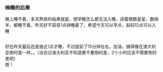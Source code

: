 ### 晚睡的后果
晚上睡不着，多天熬夜的结果就是，想早睡怎么都无法入睡，闭着眼数星星，数绵羊，都睡不着，昨天好不容易1点钟睡着了，希望今天可以早点，起码12点可以入睡

<br>
好在昨天最后还是接近1点才睡，不过提前了15分钟左右，加油，搞得像在澳大利亚倒时差一样。。（没去过澳大利亚不知道要不要倒时差，2个小时应该不需要倒时差吧）<br>
嗯！
